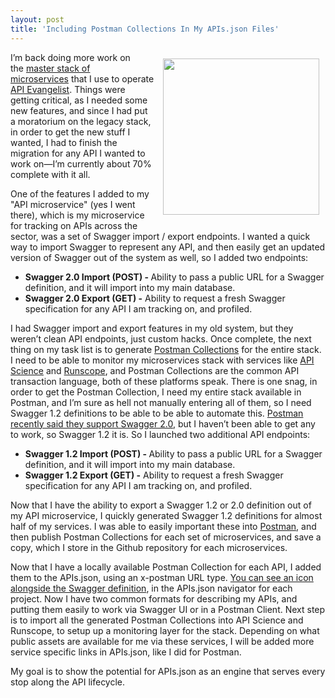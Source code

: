 ```yaml
---
layout: post
title: 'Including Postman Collections In My APIs.json Files'
---
```

<p><img style="padding: 10px;" src="https://s3.amazonaws.com/kinlane-productions/api-evangelist/postman/apis-json-postman.png" alt="" width="250" align="right" /></p>
<p>I&rsquo;m back doing more work on the&nbsp;<a href="https://kin-lane.github.io/master/">master stack of microservices</a>&nbsp;that I use to operate <a href="http://apievangelist.com">API Evangelist</a>. Things were getting critical, as I needed some new features, and since I had put a moratorium on the legacy stack, in order to get the new stuff I wanted, I had to finish the migration for any API I wanted to work on&mdash;I&rsquo;m currently about 70% complete with it all.</p>
<p>One of the features I added to my "API microservice" (yes I went there), which is my microservice for tracking on APIs across the sector, was a set of Swagger import / export endpoints. I wanted a quick way to import Swagger to represent any API, and then easily get an updated version of Swagger out of the system as well, so I added two endpoints:</p>
<ul>
<li><strong>Swagger 2.0 Import (POST) - </strong>Ability to pass a public URL for a Swagger definition, and it will import into my main database.</li>
<li><strong>Swagger 2.0 Export (GET) -</strong> Ability to request a fresh Swagger specification for any API I am tracking on, and profiled.</li>
</ul>
<p>I had Swagger import and export features in my old system, but they weren&rsquo;t clean API endpoints, just custom hacks. Once complete, the next thing on my task list is to generate <a href="https://www.getpostman.com/docs/collections">Postman Collections</a> for the entire stack. I need to be able to monitor my microservices stack with services like <a href="http://bit.ly/1rg9WQk">API Science</a> and <a href="http://bit.ly/1rgh3wM">Runscope</a>, and Postman Collections are the common API transaction language, both of these platforms speak. There is one snag, in order to get the Postman Collection, I need my entire stack available in Postman, and I&rsquo;m sure as hell not manually entering all of them, so I need Swagger 1.2 definitions to be able to be able to automate this. <a href="https://github.com/a85/POSTMan-Chrome-Extension/issues/843">Postman recently said they support Swagger 2.0</a>, but I haven&rsquo;t been able to get any to work, so Swagger 1.2 it is. So I launched two additional API endpoints:</p>
<ul>
<li><strong>Swagger 1.2 Import (POST) - </strong>Ability to pass a public URL for a Swagger definition, and it will import into my main database.</li>
<li><strong>Swagger 1.2 Export (GET) -</strong> Ability to request a fresh Swagger specification for any API I am tracking on, and profiled.</li>
</ul>
<p>Now that I have the ability to export a Swagger 1.2 or 2.0 definition out of my API microservice, I quickly generated Swagger 1.2 definitions for almost half of my services. I was able to easily important these into <a href="https://www.getpostman.com/">Postman</a>, and then publish Postman Collections for each set of microservices, and save a copy, which I store in the Github repository for each microservices.</p>
<p>Now that I have a locally available Postman Collection for each API, I added them to the APIs.json, using an x-postman URL type. <a href="https://kin-lane.github.io/api/">You can see an icon alongside the Swagger definition</a>, in the APIs.json navigator for each project. Now I have two common formats for describing my APIs, and putting them easily to work via Swagger UI or in a Postman Client. Next step is to import all the generated Postman Collections into API Science and Runscope, to setup up a monitoring layer for the stack. Depending on what public assets are available for me via these services, I will be added more service specific links in APIs.json, like I did for Postman.</p>
<p>My goal is to show the potential for APIs.json as an engine that serves every stop along the API lifecycle.</p>
